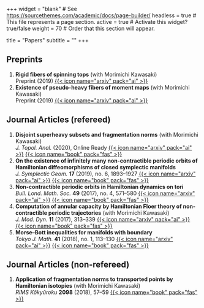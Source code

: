 +++
widget = "blank"  # See https://sourcethemes.com/academic/docs/page-builder/
headless = true  # This file represents a page section.
active = true  # Activate this widget? true/false
weight = 70  # Order that this section will appear.

title = "Papers"
subtitle = ""
+++
## Preprints

1. **Rigid fibers of spinning tops** (with Morimichi Kawasaki)<br>
	Preprint (2019) [{{< icon name="arxiv" pack="ai" >}}](https://arxiv.org/abs/1905.13112)
1. **Existence of pseudo-heavy fibers of moment maps** (with Morimichi Kawasaki)<br>
	Preprint (2019) [{{< icon name="arxiv" pack="ai" >}}](https://arxiv.org/abs/1901.09395)

## Journal Articles (refereed)

1. **Disjoint superheavy subsets and fragmentation norms** (with Morimichi Kawasaki)<br>
	*J. Topol. Anal.* (2020), Online Ready [{{< icon name="arxiv" pack="ai" >}}](https://arxiv.org/abs/1901.01647) [{{< icon name="book" pack="fas" >}}](https://doi.org/10.1142/S179352532050017X)
1. **On the existence of infinitely many non-contractible periodic orbits of Hamiltonian diffeomorphisms of closed symplectic manifolds**<br>
  *J. Symplectic Geom.* **17** (2019), no. 6, 1893–1927 [{{< icon name="arxiv" pack="ai" >}}](https://arxiv.org/abs/1703.01731) [{{< icon name="book" pack="fas" >}}](https://dx.doi.org/10.4310/JSG.2019.v17.n6.a9)
1. **Non-contractible periodic orbits in Hamiltonian dynamics on tori**<br>
  *Bull. Lond. Math. Soc.* **49** (2017), no. 4, 571–580 [{{< icon name="arxiv" pack="ai" >}}](https://arxiv.org/abs/1604.06177) [{{< icon name="book" pack="fas" >}}](https://dx.doi.org/10.1112/blms.12054)
1. **Computation of annular capacity by Hamiltonian Floer theory of non-contractible periodic trajectories** (with Morimichi Kawasaki)<br>
  *J. Mod. Dyn.* **11** (2017), 313–339 [{{< icon name="arxiv" pack="ai" >}}](https://arxiv.org/abs/1703.01730) [{{< icon name="book" pack="fas" >}}](https://dx.doi.org/10.3934/jmd.2017013)
1. **Morse–Bott inequalities for manifolds with boundary**<br>
  *Tokyo J. Math.* **41** (2018), no. 1, 113–130 [{{< icon name="arxiv" pack="ai" >}}](https://arxiv.org/abs/1609.02381) [{{< icon name="book" pack="fas" >}}](https://projecteuclid.org/euclid.tjm/1513566016)

## Journal Articles (non-refereed)

1. **Application of fragmentation norms to transported points by Hamiltonian isotopies** (with Morimichi Kawasaki)<br>
  *RIMS Kôkyûroku* **2098** (2018), 57–59 [{{< icon name="book" pack="fas" >}}](http://www.kurims.kyoto-u.ac.jp/~kyodo/kokyuroku/contents/2098.html)
